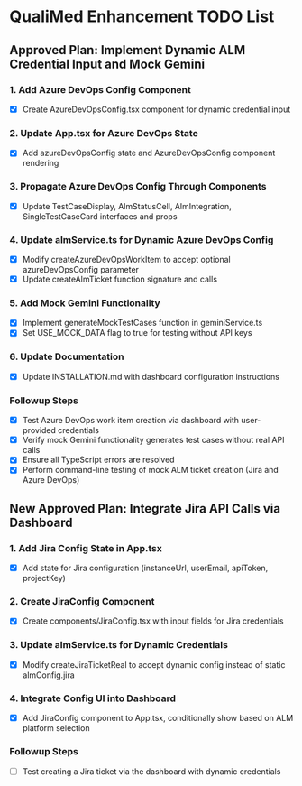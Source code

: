 # QualiMed Enhancement TODO List

## Approved Plan: Implement Dynamic ALM Credential Input and Mock Gemini

### 1. Add Azure DevOps Config Component
- [x] Create AzureDevOpsConfig.tsx component for dynamic credential input

### 2. Update App.tsx for Azure DevOps State
- [x] Add azureDevOpsConfig state and AzureDevOpsConfig component rendering

### 3. Propagate Azure DevOps Config Through Components
- [x] Update TestCaseDisplay, AlmStatusCell, AlmIntegration, SingleTestCaseCard interfaces and props

### 4. Update almService.ts for Dynamic Azure DevOps Config
- [x] Modify createAzureDevOpsWorkItem to accept optional azureDevOpsConfig parameter
- [x] Update createAlmTicket function signature and calls

### 5. Add Mock Gemini Functionality
- [x] Implement generateMockTestCases function in geminiService.ts
- [x] Set USE_MOCK_DATA flag to true for testing without API keys

### 6. Update Documentation
- [x] Update INSTALLATION.md with dashboard configuration instructions

### Followup Steps
- [x] Test Azure DevOps work item creation via dashboard with user-provided credentials
- [x] Verify mock Gemini functionality generates test cases without real API calls
- [x] Ensure all TypeScript errors are resolved
- [x] Perform command-line testing of mock ALM ticket creation (Jira and Azure DevOps)

## New Approved Plan: Integrate Jira API Calls via Dashboard

### 1. Add Jira Config State in App.tsx
- [x] Add state for Jira configuration (instanceUrl, userEmail, apiToken, projectKey)

### 2. Create JiraConfig Component
- [x] Create components/JiraConfig.tsx with input fields for Jira credentials

### 3. Update almService.ts for Dynamic Credentials
- [x] Modify createJiraTicketReal to accept dynamic config instead of static almConfig.jira

### 4. Integrate Config UI into Dashboard
- [x] Add JiraConfig component to App.tsx, conditionally show based on ALM platform selection

### Followup Steps
- [ ] Test creating a Jira ticket via the dashboard with dynamic credentials
